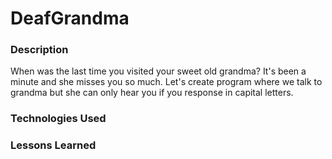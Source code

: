 # DeafGrandma

### Description

When was the last time you visited your sweet old grandma? It's been a minute and she misses you so much. Let's create program where we talk to grandma but she can only hear you if you response in capital letters.


### Technologies Used

### Lessons Learned
